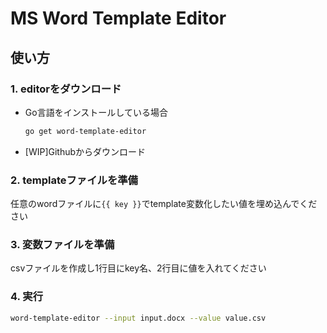# MS Word Template Editor

## 使い方

### 1. editorをダウンロード

- Go言語をインストールしている場合

  ```bash
  go get word-template-editor
  ```

- [WIP]Githubからダウンロード

### 2. templateファイルを準備

任意のwordファイルに`{{ key }}`でtemplate変数化したい値を埋め込んでください

### 3. 変数ファイルを準備

csvファイルを作成し1行目にkey名、2行目に値を入れてください

### 4. 実行

```bash
word-template-editor --input input.docx --value value.csv
```
